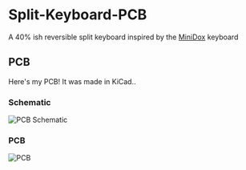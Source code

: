 # Split-Keyboard-PCB
A 40% ish reversible split keyboard inspired by the [MiniDox](https://github.com/That-Canadian/MiniDox_PCB) keyboard

## PCB

Here's my PCB! It was made in KiCad..

### Schematic
![PCB Schematic](https://hc-cdn.hel1.your-objectstorage.com/s/v3/d4725ec4d13e3297cc43a62d7b7fab30dcb2146b_screenshot_20250429_141337.png)

### PCB
![PCB](https://hc-cdn.hel1.your-objectstorage.com/s/v3/6fd86ed159e54548f2f056bee3e29779e99444c3_screenshot_20250429_141025.png)

